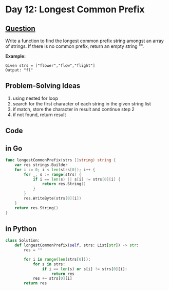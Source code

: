 # Day 12: Longest Common Prefix

## [Question](https://leetcode.com/problems/longest-common-prefix/description)


Write a function to find the longest common prefix string amongst an array of strings.
If there is no common prefix, return an empty string "".

**Example:**

```
Given strs = ["flower","flow","flight"]
Output: "fl"
```

## Problem-Solving Ideas
1. using nested for loop
2. search for the first character of each string in the given string list
3. if match, store the character in result and continue step 2
4. if not found, return result

## Code
## in Go 

``` Go
func longestCommonPrefix(strs []string) string {
    var res strings.Builder
    for i := 0; i < len(strs[0]); i++ {
        for _, s := range(strs) {
            if i == len(s) || s[i] != strs[0][i] {
                return res.String()
            }
        }
        res.WriteByte(strs[0][i])
    }
    return res.String()
}

```

## in Python
``` python
class Solution:
    def longestCommonPrefix(self, strs: List[str]) -> str:
        res = ""

        for i in range(len(strs[0])):
            for s in strs:
                if i == len(s) or s[i] != strs[0][i]:
                    return res
            res += strs[0][i]
        return res  
```